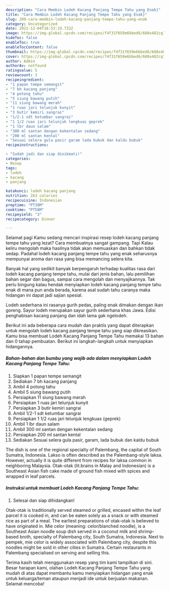 ```yaml
---
description: "Cara Membin Lodeh Kacang Panjang Tempe Tahu yang Enak}"
title: "Cara Membin Lodeh Kacang Panjang Tempe Tahu yang Enak}"
slug: 209-cara-membin-lodeh-kacang-panjang-tempe-tahu-yang-enak
category: Uncategorized
date: 2022-12-04T16:53:19.732Z
image: https://img-global.cpcdn.com/recipes/f4f31f659e6bbed6/680x482cq70/lodeh-kacang-panjang-tempe-tahu-foto-resep-utama.jpg
hideToc: false
enableToc: true
enableTocContent: false
thumbnail: https://img-global.cpcdn.com/recipes/f4f31f659e6bbed6/680x482cq70/lodeh-kacang-panjang-tempe-tahu-foto-resep-utama.jpg
cover: https://img-global.cpcdn.com/recipes/f4f31f659e6bbed6/680x482cq70/lodeh-kacang-panjang-tempe-tahu-foto-resep-utama.jpg
author: Admin
authorAv: notfound
ratingvalue: 5
reviewcount: 3
recipeingredient:
- "1 papan tempe semangit"
- "7 bh kacang panjang"
- "4 potong tahu"
- "5 siung bawang putih"
- "11 siung bawang merah"
- "1 ruas jari telunjuk kunyit"
- "3 butir kemiri sangrai"
- "1/2-1 sdt ketumbar sangrai"
- "1 1/2 ruas jari telunjuk lengkuas geprek"
- "1 lbr daun salam"
- "300 ml santan dengan kekentalan sedang"
- "200 ml santan kental"
- "Sesuai selera gula pasir garam lada bubuk dan kaldu bubuk"
recipeinstructions:

- "Sudah jadi dan siap dinikmati!"
categories:
- Resep
tags:
- lodeh
- kacang
- panjang

katakunci: lodeh kacang panjang 
nutrition: 263 calories
recipecuisine: Indonesian
preptime: "PT30M"
cooktime: "PT58M"
recipeyield: "3"
recipecategory: Dinner

---
```



Selamat pagi Kamu sedang mencari inspirasi resep lodeh kacang panjang tempe tahu yang lezat? Cara membuatnya sangat gampang. Tapi Kalau keliru mengolah maka hasilnya tidak akan memuaskan dan bahkan tidak sedap. Padahal lodeh kacang panjang tempe tahu yang enak seharusnya mempunyai aroma dan rasa yang bisa memancing selera kita.


Banyak hal yang sedikit banyak berpengaruh terhadap kualitas rasa dari lodeh kacang panjang tempe tahu, mulai dari jenis bahan, lalu pemilihan bahan segar dan bagus, sampai cara mengolah dan menyajikannya. Tak perlu bingung kalau hendak menyiapkan lodeh kacang panjang tempe tahu enak di mana pun anda berada, karena asal sudah tahu caranya maka hidangan ini dapat jadi sajian spesial.

Lodeh sederhana ini rasanya gurih pedas, paling enak dimakan dengan ikan goreng. Sayur lodeh merupakan sayur gurih sederhana khas Jawa. Edisi penghabisan kacang panjang dan idah lama gak ngelodeh.


Berikut ini ada beberapa cara mudah dan praktis yang dapat diterapkan untuk mengolah lodeh kacang panjang tempe tahu yang siap dikreasikan. Kamu bisa membuat Lodeh Kacang Panjang Tempe Tahu memakai 13 bahan dan 0 tahap pembuatan. Berikut ini langkah-langkah untuk menyiapkan hidangannya.

<!--inarticleads1-->

##### Bahan-bahan dan bumbu yang wajib ada dalam menyiapkan Lodeh Kacang Panjang Tempe Tahu:

1. Siapkan 1 papan tempe semangit
1. Sediakan 7 bh kacang panjang
1. Ambil 4 potong tahu
1. Ambil 5 siung bawang putih
1. Persiapkan 11 siung bawang merah
1. Persiapkan 1 ruas jari telunjuk kunyit
1. Persiapkan 3 butir kemiri sangrai
1. Ambil 1/2-1 sdt ketumbar sangrai
1. Persiapkan 1 1/2 ruas jari telunjuk lengkuas (geprek)
1. Ambil 1 lbr daun salam
1. Ambil 300 ml santan dengan kekentalan sedang
1. Persiapkan 200 ml santan kental
1. Sediakan Sesuai selera gula pasir, garam, lada bubuk dan kaldu bubuk


The dish is one of the regional specialty of Palembang, the capital of South Sumatra, Indonesia. Lakso is often described as the Palembang-style laksa. However, actually it is quite different from recipes for laksa common in neighboring Malaysia. Otak-otak (lit.brains in Malay and Indonesian) is a Southeast Asian fish cake made of ground fish mixed with spices and wrapped in leaf parcels. 

<!--inarticleads2-->

##### Instruksi untuk membuat Lodeh Kacang Panjang Tempe Tahu:


1. Selesai dan siap dihidangkan!

Otak-otak is traditionally served steamed or grilled, encased within the leaf parcel it is cooked in, and can be eaten solely as a snack or with steamed rice as part of a meal. The earliest preparations of otak-otak is believed to have originated in. Mie celor (meaning: celor/blanched noodle), is a Southeast Asian noodle soup dish served in a coconut milk and shrimp-based broth, specialty of Palembang city, South Sumatra, Indonesia. Next to pempek, mie celor is widely associated with Palembang city, despite this noodles might be sold in other cities in Sumatra. Certain restaurants in Palembang specialised on serving and selling this. 

Terima kasih telah menggunakan resep yang tim kami tampilkan di sini. Besar harapan kami, olahan Lodeh Kacang Panjang Tempe Tahu yang mudah di atas dapat membantu kamu menyiapkan hidangan yang enak untuk keluarga/teman ataupun menjadi ide untuk berjualan makanan. Selamat mencoba!
